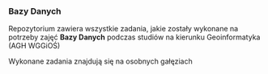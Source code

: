### Bazy Danych
Repozytorium zawiera wszystkie zadania, jakie zostały wykonane na potrzeby zajęć **Bazy Danych** podczas studiów na kierunku Geoinformatyka (AGH WGGiOŚ)

Wykonane zadania znajdują się na osobnych gałęziach
